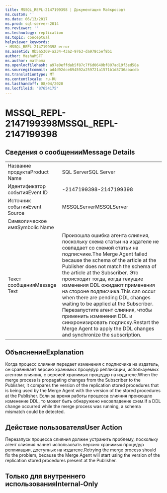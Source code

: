 ```yaml
---
title: MSSQL_REPL-2147199398 | Документация Майкрософт
ms.custom: ''
ms.date: 06/13/2017
ms.prod: sql-server-2014
ms.reviewer: ''
ms.technology: replication
ms.topic: conceptual
helpviewer_keywords:
- MSSQL_REPL-2147199398 error
ms.assetid: 0b5a5369-a234-43a2-9763-da978c5ef8b1
author: MashaMSFT
ms.author: mathoma
ms.openlocfilehash: a97e0effdab5f87c7f6d0640bf807ad19f3ed58a
ms.sourcegitcommit: ad4d92dce894592a259721a1571b1d8736abacdb
ms.translationtype: MT
ms.contentlocale: ru-RU
ms.lasthandoff: 08/04/2020
ms.locfileid: "87654175"
---
```

# <a name="mssql_repl-2147199398"></a><span data-ttu-id="4c31f-102">MSSQL_REPL-2147199398</span><span class="sxs-lookup"><span data-stu-id="4c31f-102">MSSQL_REPL-2147199398</span></span>
    
## <a name="message-details"></a><span data-ttu-id="4c31f-103">Сведения о сообщении</span><span class="sxs-lookup"><span data-stu-id="4c31f-103">Message Details</span></span>  
  
|||  
|-|-|  
|<span data-ttu-id="4c31f-104">Название продукта</span><span class="sxs-lookup"><span data-stu-id="4c31f-104">Product Name</span></span>|<span data-ttu-id="4c31f-105">SQL Server</span><span class="sxs-lookup"><span data-stu-id="4c31f-105">SQL Server</span></span>|  
|<span data-ttu-id="4c31f-106">Идентификатор события</span><span class="sxs-lookup"><span data-stu-id="4c31f-106">Event ID</span></span>|<span data-ttu-id="4c31f-107">-2147199398</span><span class="sxs-lookup"><span data-stu-id="4c31f-107">-2147199398</span></span>|  
|<span data-ttu-id="4c31f-108">Источник события</span><span class="sxs-lookup"><span data-stu-id="4c31f-108">Event Source</span></span>|<span data-ttu-id="4c31f-109">MSSQLServer</span><span class="sxs-lookup"><span data-stu-id="4c31f-109">MSSQLServer</span></span>|  
|<span data-ttu-id="4c31f-110">Символическое имя</span><span class="sxs-lookup"><span data-stu-id="4c31f-110">Symbolic Name</span></span>||  
|<span data-ttu-id="4c31f-111">Текст сообщения</span><span class="sxs-lookup"><span data-stu-id="4c31f-111">Message Text</span></span>|<span data-ttu-id="4c31f-112">Произошла ошибка агента слияния, поскольку схема статьи на издателе не совпадает со схемой статьи на подписчике.</span><span class="sxs-lookup"><span data-stu-id="4c31f-112">The Merge Agent failed because the schema of the article at the Publisher does not match the schema of the article at the Subscriber.</span></span> <span data-ttu-id="4c31f-113">Это происходит тогда, когда текущие изменения DDL ожидают применения на стороне подписчика.</span><span class="sxs-lookup"><span data-stu-id="4c31f-113">This can occur when there are pending DDL changes waiting to be applied at the Subscriber.</span></span> <span data-ttu-id="4c31f-114">Перезапустите агент слияния, чтобы применить изменения DDL и синхронизировать подписку.</span><span class="sxs-lookup"><span data-stu-id="4c31f-114">Restart the Merge Agent to apply the DDL changes and synchronize the subscription.</span></span>|  
  
## <a name="explanation"></a><span data-ttu-id="4c31f-115">Объяснение</span><span class="sxs-lookup"><span data-stu-id="4c31f-115">Explanation</span></span>  
 <span data-ttu-id="4c31f-116">Когда процесс слияния передает изменения с подписчика на издатель, он сравнивает версию хранимых процедур репликации, используемых агентом слияния, с версией хранимых процедур на издателе.</span><span class="sxs-lookup"><span data-stu-id="4c31f-116">When the merge process is propagating changes from the Subscriber to the Publisher, it compares the version of the replication stored procedures that is being used by the Merge Agent with the version of the stored procedures at the Publisher.</span></span> <span data-ttu-id="4c31f-117">Если за время работы процесса слияния произошло изменение DDL, то может быть обнаружено несовпадение схем.</span><span class="sxs-lookup"><span data-stu-id="4c31f-117">If a DDL change occurred while the merge process was running, a schema mismatch could be detected.</span></span>  
  
## <a name="user-action"></a><span data-ttu-id="4c31f-118">Действие пользователя</span><span class="sxs-lookup"><span data-stu-id="4c31f-118">User Action</span></span>  
 <span data-ttu-id="4c31f-119">Перезапуск процесса слияния должен устранить проблему, поскольку агент слияния начнет использовать версию хранимых процедур репликации, доступных на издателе.</span><span class="sxs-lookup"><span data-stu-id="4c31f-119">Retrying the merge process should fix the problem, because the Merge Agent will start using the version of the replication stored procedures present at the Publisher.</span></span>  
  
## <a name="internal-only"></a><span data-ttu-id="4c31f-120">Только для внутреннего использования</span><span class="sxs-lookup"><span data-stu-id="4c31f-120">Internal-Only</span></span>  
  
